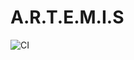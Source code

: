 # A.R.T.E.M.I.S

![CI](https://github.com/Apprentice-Alchemist/A.R.T.E.M.I.S/workflows/CI/badge.svg)
